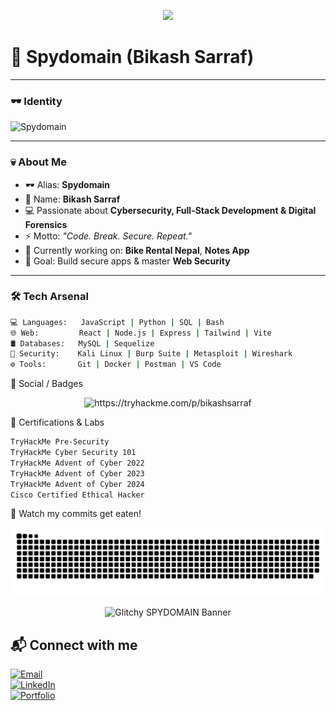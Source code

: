 <p align="center">
  <img src="https://capsule-render.vercel.app/api?type=rect&color=gradient&height=200&section=header&text=SPYDOMAIN&fontSize=60&fontColor=00FF00&animation=fadeIn&fontAlignY=35&desc=Bikash%20Sarraf%20⚡&descAlignY=60&descAlign=50" />
</p>



# 🐉 Spydomain (Bikash Sarraf)

---

### 🕶️ Identity
![Spydomain](https://readme-typing-svg.herokuapp.com?font=Fira+Code&weight=700&size=30&duration=2500&pause=500&color=FF00FF&center=true&vCenter=true&width=600&lines=SPYDOMAIN;Bikash+Sarraf;>_Code+Breaker;>_Bug+Bounty+Hunter;>_Pentester;>_Secure+Coder)

---

### 💀 About Me
- 🕶️ Alias: **Spydomain**
- 👤 Name: **Bikash Sarraf**
- 💻 Passionate about **Cybersecurity, Full-Stack Development & Digital Forensics**
- ⚡ Motto: *"Code. Break. Secure. Repeat."*
- 🌱 Currently working on: **Bike Rental Nepal**, **Notes App**
- 🎯 Goal: Build secure apps & master **Web Security**

---

### 🛠️ Tech Arsenal
```bash
💻 Languages:   JavaScript | Python | SQL | Bash
🌐 Web:         React | Node.js | Express | Tailwind | Vite
🛢️ Databases:   MySQL | Sequelize
🔐 Security:    Kali Linux | Burp Suite | Metasploit | Wireshark
⚙️ Tools:       Git | Docker | Postman | VS Code
```
🔗 Social / Badges
<p align="center">
<img src="https://tryhackme.com/api/v2/badges/public-profile?userPublicId=3289980" style='border:none;' alt="https://tryhackme.com/p/bikashsarraf"></img>
</p>

📄 Certifications & Labs
```bash
TryHackMe Pre-Security
TryHackMe Cyber Security 101
TryHackMe Advent of Cyber 2022
TryHackMe Advent of Cyber 2023
TryHackMe Advent of Cyber 2024
Cisco Certified Ethical Hacker
```


🐍 Watch my commits get eaten!
<p align="center">
  <img src="https://raw.githubusercontent.com/Platane/snk/output/github-contribution-grid-snake.svg" alt="Snake animation as background" width="1000"/>
</p>

<p align="center">
  <img src="https://raw.githubusercontent.com/kyechan99/capsule-render/master/demo/Marquee.gif" alt="Glitchy SPYDOMAIN Banner" width="800"/>
</p>


## 📬 Connect with me  

[![Email](https://img.shields.io/badge/Email-D14836?style=for-the-badge&logo=gmail&logoColor=white)](mailto:bikashsarraf83@gmail.com)  
[![LinkedIn](https://img.shields.io/badge/LinkedIn-0077B5?style=for-the-badge&logo=linkedin&logoColor=white)](https://www.linkedin.com/in/bikash-sarraf-683787320/)  
[![Portfolio](https://img.shields.io/badge/Portfolio-000000?style=for-the-badge&logo=vercel&logoColor=white)](https://www.bikashkumarsarraf.com.np)  

